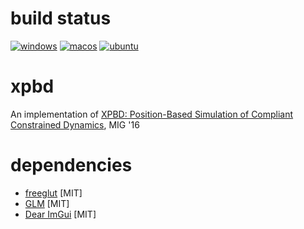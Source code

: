 # build status

[![windows](https://github.com/nobuo-nakagawa/xpbd2022/workflows/windows/badge.svg)](https://github.com/nobuo-nakagawa/xpbd2022/actions?query=workflow%3Awindows)
[![macos](https://github.com/nobuo-nakagawa/xpbd2022/workflows/macos/badge.svg)](https://github.com/nobuo-nakagawa/xpbd2022/actions?query=workflow%3Amacos)
[![ubuntu](https://github.com/nobuo-nakagawa/xpbd2022/workflows/ubuntu/badge.svg)](https://github.com/nobuo-nakagawa/xpbd2022/actions?query=workflow%3Aubuntu)

# xpbd

An implementation of [XPBD: Position-Based Simulation of Compliant Constrained Dynamics](https://matthias-research.github.io/pages/publications/XPBD.pdf), MIG '16

# dependencies

- [freeglut](http://freeglut.sourceforge.net/) [MIT]
- [GLM](https://github.com/g-truc/glm) [MIT]
- [Dear ImGui](https://github.com/ocornut/imgui) [MIT]

